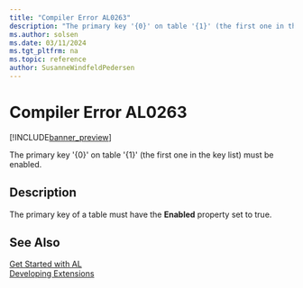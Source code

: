 ```yaml
---
title: "Compiler Error AL0263"
description: "The primary key '{0}' on table '{1}' (the first one in the key list) must be enabled."
ms.author: solsen
ms.date: 03/11/2024
ms.tgt_pltfrm: na
ms.topic: reference
author: SusanneWindfeldPedersen
---
```

[//]: # (START>DO_NOT_EDIT)
[//]: # (IMPORTANT:Do not edit any of the content between here and the END>DO_NOT_EDIT.)
[//]: # (Any modifications should be made in the .xml files in the ModernDev repo.)
# Compiler Error AL0263

[!INCLUDE[banner_preview](../includes/banner_preview.md)]

The primary key '{0}' on table '{1}' (the first one in the key list) must be enabled.


## Description
The primary key of a table must have the **Enabled** property set to true.  

[//]: # (IMPORTANT: END>DO_NOT_EDIT)
## See Also  
[Get Started with AL](../devenv-get-started.md)  
[Developing Extensions](../devenv-dev-overview.md)  